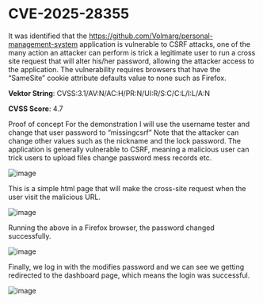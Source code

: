 # CVE-2025-28355
It was identified that the https://github.com/Volmarg/personal-management-system application is vulnerable to CSRF attacks, 
one of the many action an attacker can perform is trick a legitimate user to run a cross site request that will alter his/her password, 
allowing the attacker access to the application. The vulnerability requires browsers that have the “SameSite” cookie attribute defaults value to none such as Firefox.

**Vektor String**: CVSS:3.1/AV:N/AC:H/PR:N/UI:R/S:C/C:L/I:L/A:N

**CVSS Score**: 4.7

Proof of concept
For the demonstration I will use the username tester and change that user password to “missingcsrf”
Note that the attacker can change other values such as the nickname and the lock password.
The application is generally vulnerable to CSRF, meaning a malicious user can trick users to upload
files change password mess records etc.

![image](https://github.com/user-attachments/assets/8c2a1ec9-c6a0-42d9-b19d-eb9a2125bc62)


This is a simple html page that will make the cross-site request when the user visit the malicious URL.

![image](https://github.com/user-attachments/assets/525fddb2-7390-4089-9087-5d7d597b21be)

Running the above in a Firefox browser, the password changed successfully.

![image](https://github.com/user-attachments/assets/c289c40f-2eb2-40dc-b47d-a422d5ed6444)

Finally, we log in with the modifies password and we can see we getting redirected to the dashboard
page, which means the login was successful.

![image](https://github.com/user-attachments/assets/809e640c-a6bd-4426-9879-f966efc056de)


